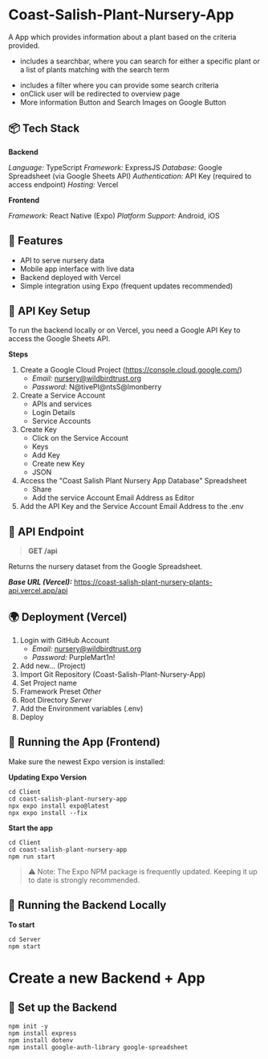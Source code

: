 # Coast-Salish-Plant-Nursery-App

A App which provides information about a plant based on the criteria provided.

- includes a searchbar, where you can search for either a specific plant or a list of plants matching with the search term

* includes a filter where you can provide some search criteria
* onClick user will be redirected to overview page
* More information Button and Search Images on Google Button

## 📦 Tech Stack

**Backend**

_Language:_ TypeScript
_Framework:_ ExpressJS
_Database:_ Google Spreadsheet (via Google Sheets API)
_Authentication:_ API Key (required to access endpoint)
_Hosting:_ Vercel

**Frontend**

_Framework:_ React Native (Expo)
_Platform Support:_ Android, iOS

## 🚀 Features

- API to serve nursery data
- Mobile app interface with live data
- Backend deployed with Vercel
- Simple integration using Expo (frequent updates recommended)

## 🔐 API Key Setup

To run the backend locally or on Vercel, you need a Google API Key to access the Google Sheets API.

**Steps**

1. Create a Google Cloud Project (https://console.cloud.google.com/)
   - _Email:_ nursery@wildbirdtrust.org
   - _Password:_ N@tivePl@ntsS@lmonberry
2. Create a Service Account
   - APIs and services
   - Login Details
   - Service Accounts
3. Create Key
   - Click on the Service Account
   - Keys
   - Add Key
   - Create new Key
   - JSON
4. Access the "Coast Salish Plant Nursery App Database" Spreadsheet
   - Share
   - Add the service Account Email Address as Editor
5. Add the API Key and the Service Account Email Address to the .env

## 🧪 API Endpoint

> **GET /api**

Returns the nursery dataset from the Google Spreadsheet.

**_Base URL (Vercel):_** https://coast-salish-plant-nursery-plants-api.vercel.app/api

## 🌍 Deployment (Vercel)

1. Login with GitHub Account
   - _Email:_ nursery@wildbirdtrust.org
   - _Password:_ PurpleMart1n!
2. Add new... (Project)
3. Import Git Repository (Coast-Salish-Plant-Nursery-App)
4. Set Project name
5. Framework Preset _Other_
6. Root Directory _Server_
7. Add the Environment variables (.env)
8. Deploy

## 📱 Running the App (Frontend)

Make sure the newest Expo version is installed:

**Updating Expo Version**

```
cd Client
cd coast-salish-plant-nursery-app
npx expo install expo@latest
npx expo install --fix
```

**Start the app**

```
cd Client
cd coast-salish-plant-nursery-app
npm run start
```

> ⚠️ Note: The Expo NPM package is frequently updated. Keeping it up to date is strongly recommended.

## 🔧 Running the Backend Locally

**To start**

```
cd Server
npm start
```


# Create a new Backend + App  

## 🔧 Set up the Backend

```
npm init -y
npm install express
npm install dotenv
npm install google-auth-library google-spreadsheet
```


